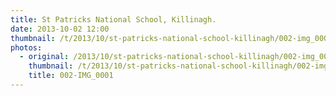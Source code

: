 ```yaml
---
title: St Patricks National School, Killinagh.
date: 2013-10-02 12:00
thumbnail: /t/2013/10/st-patricks-national-school-killinagh/002-img_0001.jpg
photos:
  - original: /2013/10/st-patricks-national-school-killinagh/002-img_0001.jpg
    thumbnail: /t/2013/10/st-patricks-national-school-killinagh/002-img_0001.jpg
    title: 002-IMG_0001
---
```

